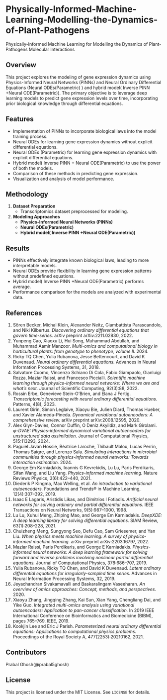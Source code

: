 # Physically-Informed-Machine-Learning-Modelling-the-Dynamics-of-Plant-Pathogens
Physically-Informed Machine Learning for Modelling the Dynamics of Plant-Pathogens Molecular Interactions


## Overview
This project explores the modeling of gene expression dynamics using Physics-Informed Neural Networks (PINNs) and Neural Ordinary Differential Equations (Neural ODEs(Parametric) ) and hybrid model( Inverse PINN +Neural ODE(Parametric)). The primary objective is to leverage deep learning models to predict gene expression levels over time, incorporating prior biological knowledge through differential equations.

## Features
- Implementation of PINNs to incorporate biological laws into the model training process.
- Neural ODEs for learning gene expression dynamics without explicit differential equations.
- Neural ODEs (Parametric) for learning gene expression dynamics with explicit differential equations.
- Hybrid model( Inverse PINN + Neural ODE(Parametric) to use the power of both the models.
- Comparison of these methods in predicting gene expression.
- Visualization and analysis of model performance.

## Methodology
1. **Dataset Preparation**
   - Transcriptomics dataset preprocessed for modeling.
2. **Modeling Approaches**
   - **Physics-Informed Neural Networks (PINNs)** 
   - **Neural ODEs(Parametric)**
   - **Hybrid model( Inverse PINN +Neural ODE(Parametric))**

## Results
- PINNs effectively integrate known biological laws, leading to more interpretable models.
- Neural ODEs provide flexibility in learning gene expression patterns without predefined equations.
- Hybrid model( Inverse PINN +Neural ODE(Parametric) performs average.
- Performance comparison for the models are analyzed with experimental data.


## References

1. Sören Becker, Michal Klein, Alexander Neitz, Giambattista Parascandolo, and Niki Kilbertus. *Discovering ordinary differential equations that govern time-series.* arXiv preprint arXiv:2211.02830, 2022.  
2. Yunpeng Cao, Xiaoxu Li, Hui Song, Muhammad Abdullah, and Muhammad Aamir Manzoor. *Multi-omics and computational biology in horticultural plants: from genotype to phenotype, volume II.* 2024.  
3. Ricky TQ Chen, Yulia Rubanova, Jesse Bettencourt, and David K Duvenaud. *Neural ordinary differential equations.* Advances in Neural Information Processing Systems, 31, 2018.  
4. Salvatore Cuomo, Vincenzo Schiano Di Cola, Fabio Giampaolo, Gianluigi Rozza, Maziar Raissi, and Francesco Piccialli. *Scientific machine learning through physics-informed neural networks: Where we are and what’s next.* Journal of Scientific Computing, 92(3):88, 2022.  
5. Rossin Erbe, Genevieve Stein-O’Brien, and Elana J Fertig. *Transcriptomic forecasting with neural ordinary differential equations.* Patterns, 4(8), 2023.  
6. Laurent Girin, Simon Leglaive, Xiaoyu Bie, Julien Diard, Thomas Hueber, and Xavier Alameda-Pineda. *Dynamical variational autoencoders: A comprehensive review.* arXiv preprint arXiv:2008.12595, 2020.  
7. Alex Glyn-Davies, Connor Duffin, O Deniz Akyildiz, and Mark Girolami. *φ-DVAE: Physics-informed dynamical variational autoencoders for unstructured data assimilation.* Journal of Computational Physics, 515:113293, 2024.  
8. Paguiel Javan Hossie, Béatrice Laroche, Thibault Malou, Lucas Perrin, Thomas Saigre, and Lorenzo Sala. *Simulating interactions in microbial communities through physics-informed neural networks: Towards interaction estimation.* 2024.  
9. George Em Karniadakis, Ioannis G Kevrekidis, Lu Lu, Paris Perdikaris, Sifan Wang, and Liu Yang. *Physics-informed machine learning.* Nature Reviews Physics, 3(6):422–440, 2021.  
10. Diederik P Kingma, Max Welling, et al. *An introduction to variational autoencoders.* Foundations and Trends® in Machine Learning, 12(4):307–392, 2019.  
11. Isaac E Lagaris, Aristidis Likas, and Dimitrios I Fotiadis. *Artificial neural networks for solving ordinary and partial differential equations.* IEEE Transactions on Neural Networks, 9(5):987–1000, 1998.  
12. Lu Lu, Xuhui Meng, Zhiping Mao, and George Em Karniadakis. *DeepXDE: A deep learning library for solving differential equations.* SIAM Review, 63(1):208–228, 2021.  
13. Chuizheng Meng, Sungyong Seo, Defu Cao, Sam Griesemer, and Yan Liu. *When physics meets machine learning: A survey of physics-informed machine learning.* arXiv preprint arXiv:2203.16797, 2022.  
14. Maziar Raissi, Paris Perdikaris, and George E Karniadakis. *Physics-informed neural networks: A deep learning framework for solving forward and inverse problems involving nonlinear partial differential equations.* Journal of Computational Physics, 378:686–707, 2019.  
15. Yulia Rubanova, Ricky TQ Chen, and David K Duvenaud. *Latent ordinary differential equations for irregularly-sampled time series.* Advances in Neural Information Processing Systems, 32, 2019.  
16. Jeyachandran Sivakamavalli and Baskaralingam Vaseeharan. *An overview of omics approaches: Concept, methods, and perspectives.* 2020.  
17. Xiaoyu Zhang, Jingqing Zhang, Kai Sun, Xian Yang, Chengliang Dai, and Yike Guo. *Integrated multi-omics analysis using variational autoencoders: Application to pan-cancer classification.* In 2019 IEEE International Conference on Bioinformatics and Biomedicine (BIBM), pages 765–769. IEEE, 2019.  
18. Kookjin Lee and Eric J Parish. *Parameterized neural ordinary differential equations: Applications to computational physics problems.* Proceedings of the Royal Society A, 477(2253):20210162, 2021.

## Contributors

Prabal Ghosh(@prabal5ghosh)


## License
This project is licensed under the MIT License. See `LICENSE` for details.

